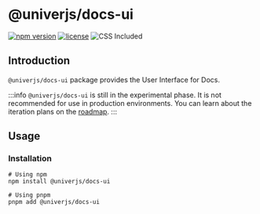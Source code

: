 # @univerjs/docs-ui

[![npm version](https://img.shields.io/npm/v/@univerjs/docs-ui)](https://npmjs.org/package/@univerjs/docs-ui)
[![license](https://img.shields.io/npm/l/@univerjs/docs-ui)](https://img.shields.io/npm/l/@univerjs/docs-ui)
![CSS Included](https://img.shields.io/badge/CSS_Included-blue?logo=CSS3)

## Introduction

`@univerjs/docs-ui` package provides the User Interface for Docs.

:::info
`@univerjs/docs-ui` is still in the experimental phase. It is not recommended for use in production environments. You can learn about the iteration plans on the [roadmap](/guides/roadmap).
:::

## Usage

### Installation

```shell
# Using npm
npm install @univerjs/docs-ui

# Using pnpm
pnpm add @univerjs/docs-ui
```
